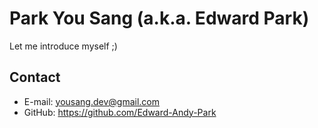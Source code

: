 # Park You Sang (a.k.a. Edward Park)
Let me introduce myself ;)

## Contact
- E-mail: yousang.dev@gmail.com
- GitHub: https://github.com/Edward-Andy-Park
